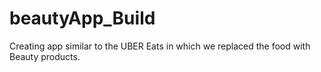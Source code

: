 # beautyApp_Build
Creating app similar to the UBER Eats in which we replaced the food with Beauty products.
